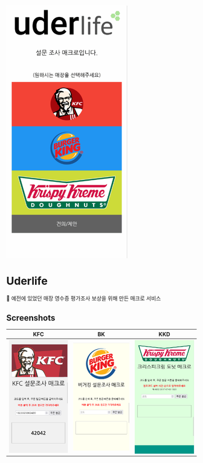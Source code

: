 <img src="./screenshots/main.gif" width="320">  
  
Uderlife
===========

🍔 예전에 있었던 매장 영수증 평가조사 보상을 위해 만든 매크로 서비스 

## Screenshots
 
| KFC | BK | KKD |
|---|---|---|
| [![kfc](./screenshots/kfc.png)]() | [![bk](./screenshots/bk.png)]() | [![kkd](./screenshots/kkd.png)]() |
 

